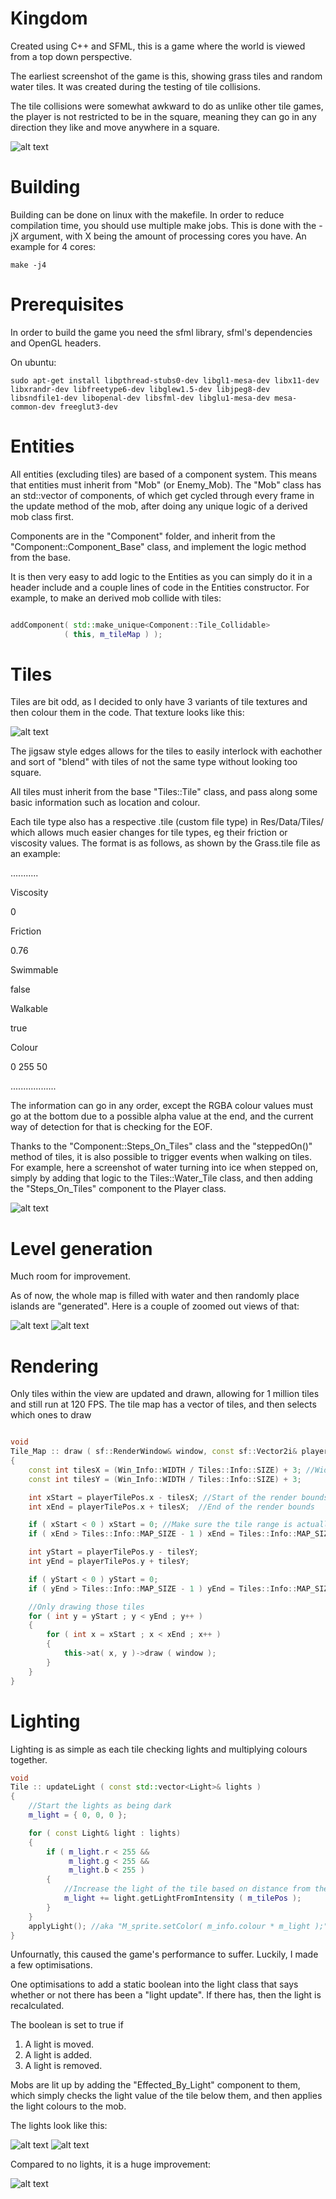# Kingdom

Created using C++ and SFML, this is a game where the world is viewed from a top down perspective.

The earliest screenshot of the game is this, showing grass tiles and random water tiles. It was created during the testing of tile collisions.

The tile collisions were somewhat awkward to do as unlike other tile games, the player is not restricted to be in the square, meaning they can go in any direction they like and move anywhere in a square.

![alt text](http://puu.sh/o5LGX/145d3f5ef8.png "Water and grass")

# Building
Building can be done on linux with the makefile. In order to reduce compilation time, you should use multiple make jobs. This is done with the -jX argument, with X being the amount of processing cores you have. An example for 4 cores:

```make -j4```

# Prerequisites 
In order to build the game you need the sfml library, sfml's dependencies and OpenGL headers.

On ubuntu:

```sudo apt-get install libpthread-stubs0-dev libgl1-mesa-dev libx11-dev libxrandr-dev libfreetype6-dev libglew1.5-dev libjpeg8-dev libsndfile1-dev libopenal-dev libsfml-dev libglu1-mesa-dev mesa-common-dev freeglut3-dev```

# Entities 

All entities (excluding tiles) are based of a component system. This means that entities must inherit from "Mob" (or Enemy_Mob). The "Mob" class has an std::vector of components, of which get cycled through every frame in the update method of the mob, after doing any unique logic of a derived mob class first.

Components are in the "Component" folder, and inherit from the "Component::Component_Base" class, and implement the logic method from the base.

It is then very easy to add logic to the Entities as you can simply do it in a header include and a couple lines of code in the Entities constructor. For example, to make an derived mob collide with tiles:

```C++

addComponent( std::make_unique<Component::Tile_Collidable>
            ( this, m_tileMap ) );

```

# Tiles

Tiles are bit odd, as I decided to only have 3 variants of tile textures and then colour them in the code. That texture looks like this: 

![alt text](http://puu.sh/o5LKn/7db0b89aa2.png "Tile texture")

The jigsaw style edges allows for the tiles to easily interlock with eachother and sort of "blend" with tiles of not the same type without looking too square.

All tiles must inherit from the base "Tiles::Tile" class, and pass along some basic information such as location and colour.

Each tile type also has a respective .tile (custom file type) in Res/Data/Tiles/ which allows much easier changes for tile types, eg their friction or viscosity values. The format is as follows, as shown by the Grass.tile file as an example:

...........

Viscosity

0

Friction

0.76

Swimmable

false

Walkable

true

Colour

0 255 50

..................

The information can go in any order, except the RGBA colour values must go at the bottom due to a possible alpha value at the end, and the current way of detection for that is checking for the EOF.

Thanks to the "Component::Steps_On_Tiles" class and the "steppedOn()" method of tiles, it is also possible to trigger events when walking on tiles. For example, here a screenshot of water turning into ice when stepped on, simply by adding that logic to the Tiles::Water_Tile class, and then adding the "Steps_On_Tiles" component to the Player class.

![alt text](http://puu.sh/oaC00/1ebc3d575f.png "Frozone!")

# Level generation

Much room for improvement.

As of now, the whole map is filled with water and then randomly place islands are "generated". Here is a couple of zoomed out views of that:


![alt text](http://puu.sh/o9If7/d010bdb301.png "Level Gen 1")
![alt text](http://puu.sh/oaCau/085eed1b90.png "Level Gen 2")

# Rendering

Only tiles within the view are updated and drawn, allowing for 1 million tiles and still run at 120 FPS. The tile map has a vector of tiles, and then selects which ones to draw

```C++

void
Tile_Map :: draw ( sf::RenderWindow& window, const sf::Vector2i& playerTilePos )
{
    const int tilesX = (Win_Info::WIDTH / Tiles::Info::SIZE) + 3; //Width of the screen in tiles
    const int tilesY = (Win_Info::WIDTH / Tiles::Info::SIZE) + 3;

    int xStart = playerTilePos.x - tilesX; //Start of the render bounds
    int xEnd = playerTilePos.x + tilesX;  //End of the render bounds

    if ( xStart < 0 ) xStart = 0; //Make sure the tile range is actually within the maps bounds
    if ( xEnd > Tiles::Info::MAP_SIZE - 1 ) xEnd = Tiles::Info::MAP_SIZE - 1;

    int yStart = playerTilePos.y - tilesY;
    int yEnd = playerTilePos.y + tilesY;

    if ( yStart < 0 ) yStart = 0;
    if ( yEnd > Tiles::Info::MAP_SIZE - 1 ) yEnd = Tiles::Info::MAP_SIZE - 1;

    //Only drawing those tiles
    for ( int y = yStart ; y < yEnd ; y++ )
    {
        for ( int x = xStart ; x < xEnd ; x++ )
        {
            this->at( x, y )->draw ( window );
        }
    }
}

```

# Lighting

Lighting is as simple as each tile checking lights and multiplying colours together.

```C++
void
Tile :: updateLight ( const std::vector<Light>& lights )
{
    //Start the lights as being dark
    m_light = { 0, 0, 0 };

    for ( const Light& light : lights)
    {
        if ( m_light.r < 255 &&
             m_light.g < 255 &&
             m_light.b < 255 )
        {
            //Increase the light of the tile based on distance from the light
            m_light += light.getLightFromIntensity ( m_tilePos );
        }
    }
    applyLight(); //aka "M_sprite.setColor( m_info.colour * m_light );"
}
```

Unfournatly, this caused the game's performance to suffer. Luckily, I made a few optimisations.

One optimisations to add a static boolean into the light class that says whether or not there has been a "light update". If there has, then the light is recalculated. 

The boolean is set to true if

1. A light is moved.
2. A light is added.
3. A light is removed.

Mobs are lit up by adding the "Effected_By_Light" component to them, which simply checks the light value of the tile below them, and then applies the light colours to the mob.

The lights look like this:

![alt text]( http://puu.sh/ofWE7/64267ddf22.jpg "Lots of lights")
![alt text]( http://puu.sh/ofPv8/5885b2f347.jpg "Single light")

Compared to no lights, it is a huge improvement:

![alt text]( http://puu.sh/ocWKv/56b519a2bf.jpg "Single light")

